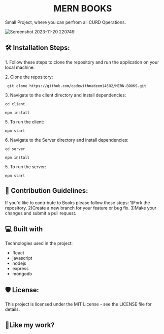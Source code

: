 <h1 align="center" id="title">MERN BOOKS</h1>

<p id="description">Small Project, where you can perfrom all CURD Operations.</p>

![Screenshot 2023-11-20 220749](https://github.com/codewithnadeem14502/MERN-BOOKS/assets/105824474/f22eb378-deb4-46f1-b0f9-118a180c8bcf)


<h2>🛠️ Installation Steps:</h2>

<p>1. Follow these steps to clone the repository and run the application on your local machine.</p>

<p>2. Clone the repository:</p>

```
 git clone https://github.com/codewithnadeem14502/MERN-BOOKS.git
```

<p>3. Navigate to the client directory and install dependencies:</p>

```
cd client 
```

```
npm install
```

<p>5. To run the client:</p>

```
npm start
```

<p>6. Navigate to the Server directory and install dependencies:</p>

```
cd server 
```

```
npm install
```

<p>5. To run the server:</p>

```
npm start
```


<h2>🍰 Contribution Guidelines:</h2>

If you'd like to contribute to Books please follow these steps: 
1)Fork the repository. 
2)Create a new branch for your feature or bug fix. 
3)Make your changes and submit a pull request.

  
  
<h2>💻 Built with</h2>

Technologies used in the project:

*   React
*   javascript
*   nodejs
*   express
*   mongodb

<h2>🛡️ License:</h2>

This project is licensed under the MIT License - see the LICENSE file for details.

<h2>💖Like my work?</h2>
